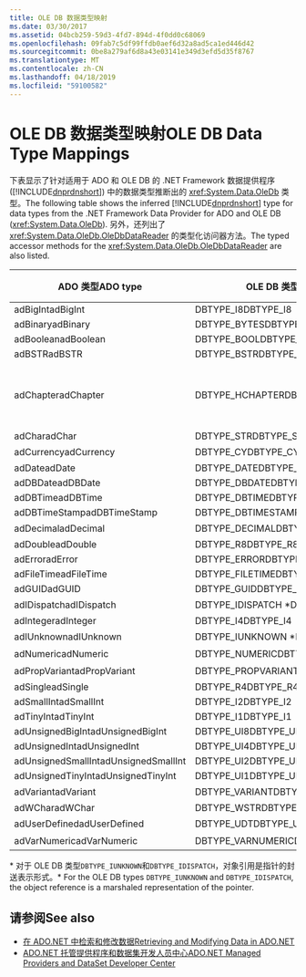 ```yaml
---
title: OLE DB 数据类型映射
ms.date: 03/30/2017
ms.assetid: 04bcb259-59d3-4fd7-894d-4f0dd0c68069
ms.openlocfilehash: 09fab7c5df99ffdb0aef6d32a8ad5ca1ed446d42
ms.sourcegitcommit: 0be8a279af6d8a43e03141e349d3efd5d35f8767
ms.translationtype: MT
ms.contentlocale: zh-CN
ms.lasthandoff: 04/18/2019
ms.locfileid: "59100582"
---
```

# <a name="ole-db-data-type-mappings"></a><span data-ttu-id="3c9e9-102">OLE DB 数据类型映射</span><span class="sxs-lookup"><span data-stu-id="3c9e9-102">OLE DB Data Type Mappings</span></span>
<span data-ttu-id="3c9e9-103">下表显示了针对适用于 ADO 和 OLE DB 的 .NET Framework 数据提供程序 ([!INCLUDE[dnprdnshort](../../../../includes/dnprdnshort-md.md)]) 中的数据类型推断出的 <xref:System.Data.OleDb> 类型。</span><span class="sxs-lookup"><span data-stu-id="3c9e9-103">The following table shows the inferred [!INCLUDE[dnprdnshort](../../../../includes/dnprdnshort-md.md)] type for data types from the .NET Framework Data Provider for ADO and OLE DB (<xref:System.Data.OleDb>).</span></span> <span data-ttu-id="3c9e9-104">另外，还列出了 <xref:System.Data.OleDb.OleDbDataReader> 的类型化访问器方法。</span><span class="sxs-lookup"><span data-stu-id="3c9e9-104">The typed accessor methods for the <xref:System.Data.OleDb.OleDbDataReader> are also listed.</span></span>  
  
|<span data-ttu-id="3c9e9-105">ADO 类型</span><span class="sxs-lookup"><span data-stu-id="3c9e9-105">ADO type</span></span>|<span data-ttu-id="3c9e9-106">OLE DB 类型</span><span class="sxs-lookup"><span data-stu-id="3c9e9-106">OLE DB type</span></span>|[!INCLUDE[dnprdnshort](../../../../includes/dnprdnshort-md.md)] <span data-ttu-id="3c9e9-107">类型</span><span class="sxs-lookup"><span data-stu-id="3c9e9-107">type</span></span>|[!INCLUDE[dnprdnshort](../../../../includes/dnprdnshort-md.md)] <span data-ttu-id="3c9e9-108">类型化访问器</span><span class="sxs-lookup"><span data-stu-id="3c9e9-108">typed accessor</span></span>|  
|--------------|-----------------|----------------------------------------------------------------------|--------------------------------------------------------------------------------|  
|<span data-ttu-id="3c9e9-109">adBigInt</span><span class="sxs-lookup"><span data-stu-id="3c9e9-109">adBigInt</span></span>|<span data-ttu-id="3c9e9-110">DBTYPE_I8</span><span class="sxs-lookup"><span data-stu-id="3c9e9-110">DBTYPE_I8</span></span>|<span data-ttu-id="3c9e9-111">Int64</span><span class="sxs-lookup"><span data-stu-id="3c9e9-111">Int64</span></span>|<span data-ttu-id="3c9e9-112">GetInt64()</span><span class="sxs-lookup"><span data-stu-id="3c9e9-112">GetInt64()</span></span>|  
|<span data-ttu-id="3c9e9-113">adBinary</span><span class="sxs-lookup"><span data-stu-id="3c9e9-113">adBinary</span></span>|<span data-ttu-id="3c9e9-114">DBTYPE_BYTES</span><span class="sxs-lookup"><span data-stu-id="3c9e9-114">DBTYPE_BYTES</span></span>|<span data-ttu-id="3c9e9-115">Byte[]</span><span class="sxs-lookup"><span data-stu-id="3c9e9-115">Byte[]</span></span>|<span data-ttu-id="3c9e9-116">GetBytes()</span><span class="sxs-lookup"><span data-stu-id="3c9e9-116">GetBytes()</span></span>|  
|<span data-ttu-id="3c9e9-117">adBoolean</span><span class="sxs-lookup"><span data-stu-id="3c9e9-117">adBoolean</span></span>|<span data-ttu-id="3c9e9-118">DBTYPE_BOOL</span><span class="sxs-lookup"><span data-stu-id="3c9e9-118">DBTYPE_BOOL</span></span>|<span data-ttu-id="3c9e9-119">Boolean</span><span class="sxs-lookup"><span data-stu-id="3c9e9-119">Boolean</span></span>|<span data-ttu-id="3c9e9-120">GetBoolean()</span><span class="sxs-lookup"><span data-stu-id="3c9e9-120">GetBoolean()</span></span>|  
|<span data-ttu-id="3c9e9-121">adBSTR</span><span class="sxs-lookup"><span data-stu-id="3c9e9-121">adBSTR</span></span>|<span data-ttu-id="3c9e9-122">DBTYPE_BSTR</span><span class="sxs-lookup"><span data-stu-id="3c9e9-122">DBTYPE_BSTR</span></span>|<span data-ttu-id="3c9e9-123">String</span><span class="sxs-lookup"><span data-stu-id="3c9e9-123">String</span></span>|<span data-ttu-id="3c9e9-124">GetString()</span><span class="sxs-lookup"><span data-stu-id="3c9e9-124">GetString()</span></span>|  
|<span data-ttu-id="3c9e9-125">adChapter</span><span class="sxs-lookup"><span data-stu-id="3c9e9-125">adChapter</span></span>|<span data-ttu-id="3c9e9-126">DBTYPE_HCHAPTER</span><span class="sxs-lookup"><span data-stu-id="3c9e9-126">DBTYPE_HCHAPTER</span></span>|<span data-ttu-id="3c9e9-127">通过 `DataReader` 支持。</span><span class="sxs-lookup"><span data-stu-id="3c9e9-127">Supported through the `DataReader`.</span></span> <span data-ttu-id="3c9e9-128">请参阅[使用 DataReader 检索数据](../../../../docs/framework/data/adonet/retrieving-data-using-a-datareader.md)。</span><span class="sxs-lookup"><span data-stu-id="3c9e9-128">See [Retrieving Data Using a DataReader](../../../../docs/framework/data/adonet/retrieving-data-using-a-datareader.md).</span></span>|<span data-ttu-id="3c9e9-129">GetValue()</span><span class="sxs-lookup"><span data-stu-id="3c9e9-129">GetValue()</span></span>|  
|<span data-ttu-id="3c9e9-130">adChar</span><span class="sxs-lookup"><span data-stu-id="3c9e9-130">adChar</span></span>|<span data-ttu-id="3c9e9-131">DBTYPE_STR</span><span class="sxs-lookup"><span data-stu-id="3c9e9-131">DBTYPE_STR</span></span>|<span data-ttu-id="3c9e9-132">String</span><span class="sxs-lookup"><span data-stu-id="3c9e9-132">String</span></span>|<span data-ttu-id="3c9e9-133">GetString()</span><span class="sxs-lookup"><span data-stu-id="3c9e9-133">GetString()</span></span>|  
|<span data-ttu-id="3c9e9-134">adCurrency</span><span class="sxs-lookup"><span data-stu-id="3c9e9-134">adCurrency</span></span>|<span data-ttu-id="3c9e9-135">DBTYPE_CY</span><span class="sxs-lookup"><span data-stu-id="3c9e9-135">DBTYPE_CY</span></span>|<span data-ttu-id="3c9e9-136">十进制</span><span class="sxs-lookup"><span data-stu-id="3c9e9-136">Decimal</span></span>|<span data-ttu-id="3c9e9-137">GetDecimal()</span><span class="sxs-lookup"><span data-stu-id="3c9e9-137">GetDecimal()</span></span>|  
|<span data-ttu-id="3c9e9-138">adDate</span><span class="sxs-lookup"><span data-stu-id="3c9e9-138">adDate</span></span>|<span data-ttu-id="3c9e9-139">DBTYPE_DATE</span><span class="sxs-lookup"><span data-stu-id="3c9e9-139">DBTYPE_DATE</span></span>|<span data-ttu-id="3c9e9-140">DateTime</span><span class="sxs-lookup"><span data-stu-id="3c9e9-140">DateTime</span></span>|<span data-ttu-id="3c9e9-141">GetDateTime()</span><span class="sxs-lookup"><span data-stu-id="3c9e9-141">GetDateTime()</span></span>|  
|<span data-ttu-id="3c9e9-142">adDBDate</span><span class="sxs-lookup"><span data-stu-id="3c9e9-142">adDBDate</span></span>|<span data-ttu-id="3c9e9-143">DBTYPE_DBDATE</span><span class="sxs-lookup"><span data-stu-id="3c9e9-143">DBTYPE_DBDATE</span></span>|<span data-ttu-id="3c9e9-144">DateTime</span><span class="sxs-lookup"><span data-stu-id="3c9e9-144">DateTime</span></span>|<span data-ttu-id="3c9e9-145">GetDateTime()</span><span class="sxs-lookup"><span data-stu-id="3c9e9-145">GetDateTime()</span></span>|  
|<span data-ttu-id="3c9e9-146">adDBTime</span><span class="sxs-lookup"><span data-stu-id="3c9e9-146">adDBTime</span></span>|<span data-ttu-id="3c9e9-147">DBTYPE_DBTIME</span><span class="sxs-lookup"><span data-stu-id="3c9e9-147">DBTYPE_DBTIME</span></span>|<span data-ttu-id="3c9e9-148">DateTime</span><span class="sxs-lookup"><span data-stu-id="3c9e9-148">DateTime</span></span>|<span data-ttu-id="3c9e9-149">GetDateTime()</span><span class="sxs-lookup"><span data-stu-id="3c9e9-149">GetDateTime()</span></span>|  
|<span data-ttu-id="3c9e9-150">adDBTimeStamp</span><span class="sxs-lookup"><span data-stu-id="3c9e9-150">adDBTimeStamp</span></span>|<span data-ttu-id="3c9e9-151">DBTYPE_DBTIMESTAMP</span><span class="sxs-lookup"><span data-stu-id="3c9e9-151">DBTYPE_DBTIMESTAMP</span></span>|<span data-ttu-id="3c9e9-152">DateTime</span><span class="sxs-lookup"><span data-stu-id="3c9e9-152">DateTime</span></span>|<span data-ttu-id="3c9e9-153">GetDateTime()</span><span class="sxs-lookup"><span data-stu-id="3c9e9-153">GetDateTime()</span></span>|  
|<span data-ttu-id="3c9e9-154">adDecimal</span><span class="sxs-lookup"><span data-stu-id="3c9e9-154">adDecimal</span></span>|<span data-ttu-id="3c9e9-155">DBTYPE_DECIMAL</span><span class="sxs-lookup"><span data-stu-id="3c9e9-155">DBTYPE_DECIMAL</span></span>|<span data-ttu-id="3c9e9-156">十进制</span><span class="sxs-lookup"><span data-stu-id="3c9e9-156">Decimal</span></span>|<span data-ttu-id="3c9e9-157">GetDecimal()</span><span class="sxs-lookup"><span data-stu-id="3c9e9-157">GetDecimal()</span></span>|  
|<span data-ttu-id="3c9e9-158">adDouble</span><span class="sxs-lookup"><span data-stu-id="3c9e9-158">adDouble</span></span>|<span data-ttu-id="3c9e9-159">DBTYPE_R8</span><span class="sxs-lookup"><span data-stu-id="3c9e9-159">DBTYPE_R8</span></span>|<span data-ttu-id="3c9e9-160">Double</span><span class="sxs-lookup"><span data-stu-id="3c9e9-160">Double</span></span>|<span data-ttu-id="3c9e9-161">GetDouble()</span><span class="sxs-lookup"><span data-stu-id="3c9e9-161">GetDouble()</span></span>|  
|<span data-ttu-id="3c9e9-162">adError</span><span class="sxs-lookup"><span data-stu-id="3c9e9-162">adError</span></span>|<span data-ttu-id="3c9e9-163">DBTYPE_ERROR</span><span class="sxs-lookup"><span data-stu-id="3c9e9-163">DBTYPE_ERROR</span></span>|<span data-ttu-id="3c9e9-164">ExternalException</span><span class="sxs-lookup"><span data-stu-id="3c9e9-164">ExternalException</span></span>|<span data-ttu-id="3c9e9-165">GetValue()</span><span class="sxs-lookup"><span data-stu-id="3c9e9-165">GetValue()</span></span>|  
|<span data-ttu-id="3c9e9-166">adFileTime</span><span class="sxs-lookup"><span data-stu-id="3c9e9-166">adFileTime</span></span>|<span data-ttu-id="3c9e9-167">DBTYPE_FILETIME</span><span class="sxs-lookup"><span data-stu-id="3c9e9-167">DBTYPE_FILETIME</span></span>|<span data-ttu-id="3c9e9-168">DateTime</span><span class="sxs-lookup"><span data-stu-id="3c9e9-168">DateTime</span></span>|<span data-ttu-id="3c9e9-169">GetDateTime()</span><span class="sxs-lookup"><span data-stu-id="3c9e9-169">GetDateTime()</span></span>|  
|<span data-ttu-id="3c9e9-170">adGUID</span><span class="sxs-lookup"><span data-stu-id="3c9e9-170">adGUID</span></span>|<span data-ttu-id="3c9e9-171">DBTYPE_GUID</span><span class="sxs-lookup"><span data-stu-id="3c9e9-171">DBTYPE_GUID</span></span>|<span data-ttu-id="3c9e9-172">GUID</span><span class="sxs-lookup"><span data-stu-id="3c9e9-172">Guid</span></span>|<span data-ttu-id="3c9e9-173">GetGuid()</span><span class="sxs-lookup"><span data-stu-id="3c9e9-173">GetGuid()</span></span>|  
|<span data-ttu-id="3c9e9-174">adIDispatch</span><span class="sxs-lookup"><span data-stu-id="3c9e9-174">adIDispatch</span></span>|<span data-ttu-id="3c9e9-175">DBTYPE_IDISPATCH \*</span><span class="sxs-lookup"><span data-stu-id="3c9e9-175">DBTYPE_IDISPATCH \*</span></span>|<span data-ttu-id="3c9e9-176">对象</span><span class="sxs-lookup"><span data-stu-id="3c9e9-176">Object</span></span>|<span data-ttu-id="3c9e9-177">GetValue()</span><span class="sxs-lookup"><span data-stu-id="3c9e9-177">GetValue()</span></span>|  
|<span data-ttu-id="3c9e9-178">adInteger</span><span class="sxs-lookup"><span data-stu-id="3c9e9-178">adInteger</span></span>|<span data-ttu-id="3c9e9-179">DBTYPE_I4</span><span class="sxs-lookup"><span data-stu-id="3c9e9-179">DBTYPE_I4</span></span>|<span data-ttu-id="3c9e9-180">Int32</span><span class="sxs-lookup"><span data-stu-id="3c9e9-180">Int32</span></span>|<span data-ttu-id="3c9e9-181">GetInt32()</span><span class="sxs-lookup"><span data-stu-id="3c9e9-181">GetInt32()</span></span>|  
|<span data-ttu-id="3c9e9-182">adIUnknown</span><span class="sxs-lookup"><span data-stu-id="3c9e9-182">adIUnknown</span></span>|<span data-ttu-id="3c9e9-183">DBTYPE_IUNKNOWN \*</span><span class="sxs-lookup"><span data-stu-id="3c9e9-183">DBTYPE_IUNKNOWN \*</span></span>|<span data-ttu-id="3c9e9-184">对象</span><span class="sxs-lookup"><span data-stu-id="3c9e9-184">Object</span></span>|<span data-ttu-id="3c9e9-185">GetValue()</span><span class="sxs-lookup"><span data-stu-id="3c9e9-185">GetValue()</span></span>|  
|<span data-ttu-id="3c9e9-186">adNumeric</span><span class="sxs-lookup"><span data-stu-id="3c9e9-186">adNumeric</span></span>|<span data-ttu-id="3c9e9-187">DBTYPE_NUMERIC</span><span class="sxs-lookup"><span data-stu-id="3c9e9-187">DBTYPE_NUMERIC</span></span>|<span data-ttu-id="3c9e9-188">十进制</span><span class="sxs-lookup"><span data-stu-id="3c9e9-188">Decimal</span></span>|<span data-ttu-id="3c9e9-189">GetDecimal()</span><span class="sxs-lookup"><span data-stu-id="3c9e9-189">GetDecimal()</span></span>|  
|<span data-ttu-id="3c9e9-190">adPropVariant</span><span class="sxs-lookup"><span data-stu-id="3c9e9-190">adPropVariant</span></span>|<span data-ttu-id="3c9e9-191">DBTYPE_PROPVARIANT</span><span class="sxs-lookup"><span data-stu-id="3c9e9-191">DBTYPE_PROPVARIANT</span></span>|<span data-ttu-id="3c9e9-192">对象</span><span class="sxs-lookup"><span data-stu-id="3c9e9-192">Object</span></span>|<span data-ttu-id="3c9e9-193">GetValue()</span><span class="sxs-lookup"><span data-stu-id="3c9e9-193">GetValue()</span></span>|  
|<span data-ttu-id="3c9e9-194">adSingle</span><span class="sxs-lookup"><span data-stu-id="3c9e9-194">adSingle</span></span>|<span data-ttu-id="3c9e9-195">DBTYPE_R4</span><span class="sxs-lookup"><span data-stu-id="3c9e9-195">DBTYPE_R4</span></span>|<span data-ttu-id="3c9e9-196">Single</span><span class="sxs-lookup"><span data-stu-id="3c9e9-196">Single</span></span>|<span data-ttu-id="3c9e9-197">GetFloat()</span><span class="sxs-lookup"><span data-stu-id="3c9e9-197">GetFloat()</span></span>|  
|<span data-ttu-id="3c9e9-198">adSmallInt</span><span class="sxs-lookup"><span data-stu-id="3c9e9-198">adSmallInt</span></span>|<span data-ttu-id="3c9e9-199">DBTYPE_I2</span><span class="sxs-lookup"><span data-stu-id="3c9e9-199">DBTYPE_I2</span></span>|<span data-ttu-id="3c9e9-200">Int16</span><span class="sxs-lookup"><span data-stu-id="3c9e9-200">Int16</span></span>|<span data-ttu-id="3c9e9-201">GetInt16()</span><span class="sxs-lookup"><span data-stu-id="3c9e9-201">GetInt16()</span></span>|  
|<span data-ttu-id="3c9e9-202">adTinyInt</span><span class="sxs-lookup"><span data-stu-id="3c9e9-202">adTinyInt</span></span>|<span data-ttu-id="3c9e9-203">DBTYPE_I1</span><span class="sxs-lookup"><span data-stu-id="3c9e9-203">DBTYPE_I1</span></span>|<span data-ttu-id="3c9e9-204">Byte</span><span class="sxs-lookup"><span data-stu-id="3c9e9-204">Byte</span></span>|<span data-ttu-id="3c9e9-205">GetByte()</span><span class="sxs-lookup"><span data-stu-id="3c9e9-205">GetByte()</span></span>|  
|<span data-ttu-id="3c9e9-206">adUnsignedBigInt</span><span class="sxs-lookup"><span data-stu-id="3c9e9-206">adUnsignedBigInt</span></span>|<span data-ttu-id="3c9e9-207">DBTYPE_UI8</span><span class="sxs-lookup"><span data-stu-id="3c9e9-207">DBTYPE_UI8</span></span>|<span data-ttu-id="3c9e9-208">UInt64</span><span class="sxs-lookup"><span data-stu-id="3c9e9-208">UInt64</span></span>|<span data-ttu-id="3c9e9-209">GetValue()</span><span class="sxs-lookup"><span data-stu-id="3c9e9-209">GetValue()</span></span>|  
|<span data-ttu-id="3c9e9-210">adUnsignedInt</span><span class="sxs-lookup"><span data-stu-id="3c9e9-210">adUnsignedInt</span></span>|<span data-ttu-id="3c9e9-211">DBTYPE_UI4</span><span class="sxs-lookup"><span data-stu-id="3c9e9-211">DBTYPE_UI4</span></span>|<span data-ttu-id="3c9e9-212">UInt32</span><span class="sxs-lookup"><span data-stu-id="3c9e9-212">UInt32</span></span>|<span data-ttu-id="3c9e9-213">GetValue()</span><span class="sxs-lookup"><span data-stu-id="3c9e9-213">GetValue()</span></span>|  
|<span data-ttu-id="3c9e9-214">adUnsignedSmallInt</span><span class="sxs-lookup"><span data-stu-id="3c9e9-214">adUnsignedSmallInt</span></span>|<span data-ttu-id="3c9e9-215">DBTYPE_UI2</span><span class="sxs-lookup"><span data-stu-id="3c9e9-215">DBTYPE_UI2</span></span>|<span data-ttu-id="3c9e9-216">UInt16</span><span class="sxs-lookup"><span data-stu-id="3c9e9-216">UInt16</span></span>|<span data-ttu-id="3c9e9-217">GetValue()</span><span class="sxs-lookup"><span data-stu-id="3c9e9-217">GetValue()</span></span>|  
|<span data-ttu-id="3c9e9-218">adUnsignedTinyInt</span><span class="sxs-lookup"><span data-stu-id="3c9e9-218">adUnsignedTinyInt</span></span>|<span data-ttu-id="3c9e9-219">DBTYPE_UI1</span><span class="sxs-lookup"><span data-stu-id="3c9e9-219">DBTYPE_UI1</span></span>|<span data-ttu-id="3c9e9-220">Byte</span><span class="sxs-lookup"><span data-stu-id="3c9e9-220">Byte</span></span>|<span data-ttu-id="3c9e9-221">GetByte()</span><span class="sxs-lookup"><span data-stu-id="3c9e9-221">GetByte()</span></span>|  
|<span data-ttu-id="3c9e9-222">adVariant</span><span class="sxs-lookup"><span data-stu-id="3c9e9-222">adVariant</span></span>|<span data-ttu-id="3c9e9-223">DBTYPE_VARIANT</span><span class="sxs-lookup"><span data-stu-id="3c9e9-223">DBTYPE_VARIANT</span></span>|<span data-ttu-id="3c9e9-224">对象</span><span class="sxs-lookup"><span data-stu-id="3c9e9-224">Object</span></span>|<span data-ttu-id="3c9e9-225">GetValue()</span><span class="sxs-lookup"><span data-stu-id="3c9e9-225">GetValue()</span></span>|  
|<span data-ttu-id="3c9e9-226">adWChar</span><span class="sxs-lookup"><span data-stu-id="3c9e9-226">adWChar</span></span>|<span data-ttu-id="3c9e9-227">DBTYPE_WSTR</span><span class="sxs-lookup"><span data-stu-id="3c9e9-227">DBTYPE_WSTR</span></span>|<span data-ttu-id="3c9e9-228">String</span><span class="sxs-lookup"><span data-stu-id="3c9e9-228">String</span></span>|<span data-ttu-id="3c9e9-229">GetString()</span><span class="sxs-lookup"><span data-stu-id="3c9e9-229">GetString()</span></span>|  
|<span data-ttu-id="3c9e9-230">adUserDefined</span><span class="sxs-lookup"><span data-stu-id="3c9e9-230">adUserDefined</span></span>|<span data-ttu-id="3c9e9-231">DBTYPE_UDT</span><span class="sxs-lookup"><span data-stu-id="3c9e9-231">DBTYPE_UDT</span></span>|<span data-ttu-id="3c9e9-232">不受支持</span><span class="sxs-lookup"><span data-stu-id="3c9e9-232">not supported</span></span>||  
|<span data-ttu-id="3c9e9-233">adVarNumeric</span><span class="sxs-lookup"><span data-stu-id="3c9e9-233">adVarNumeric</span></span>|<span data-ttu-id="3c9e9-234">DBTYPE_VARNUMERIC</span><span class="sxs-lookup"><span data-stu-id="3c9e9-234">DBTYPE_VARNUMERIC</span></span>|<span data-ttu-id="3c9e9-235">不受支持</span><span class="sxs-lookup"><span data-stu-id="3c9e9-235">not supported</span></span>||  
  
 <span data-ttu-id="3c9e9-236">\* 对于 OLE DB 类型`DBTYPE_IUNKNOWN`和`DBTYPE_IDISPATCH`，对象引用是指针的封送表示形式。</span><span class="sxs-lookup"><span data-stu-id="3c9e9-236">\* For the OLE DB types `DBTYPE_IUNKNOWN` and `DBTYPE_IDISPATCH`, the object reference is a marshaled representation of the pointer.</span></span>  
  
## <a name="see-also"></a><span data-ttu-id="3c9e9-237">请参阅</span><span class="sxs-lookup"><span data-stu-id="3c9e9-237">See also</span></span>

- [<span data-ttu-id="3c9e9-238">在 ADO.NET 中检索和修改数据</span><span class="sxs-lookup"><span data-stu-id="3c9e9-238">Retrieving and Modifying Data in ADO.NET</span></span>](../../../../docs/framework/data/adonet/retrieving-and-modifying-data.md)
- [<span data-ttu-id="3c9e9-239">ADO.NET 托管提供程序和数据集开发人员中心</span><span class="sxs-lookup"><span data-stu-id="3c9e9-239">ADO.NET Managed Providers and DataSet Developer Center</span></span>](https://go.microsoft.com/fwlink/?LinkId=217917)
